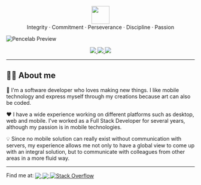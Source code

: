 <p align="center" class="mb-2">
<img class="not-gallery-item" height="48" src="https://user-images.githubusercontent.com/14246746/124100260-8ed18500-da1b-11eb-864f-6191facbd3ee.png">
<br /> Integrity · Commitment · Perseverance · Discipline · Passion <br />
</p>
<p align="center" class="mb-2">

![](https://user-images.githubusercontent.com/14246746/124227636-40c68b00-dac8-11eb-8644-5ebd36cf2a0c.png "Pencelab Preview")

</p>
<p align="center" class="mb-2">
    <a href="https://pencelab.com" target="_blank">
        <img src="https://img.shields.io/badge/https://-pencelab.com-0091FF?style=flat" />
    </a>
    <a href="https://play.google.com/store/apps/dev?id=4932166772676058307" target="_blank">
        <img src="https://img.shields.io/badge/Google_Play-414141?style=flat&logo=google-play&logoColor=white" />
    </a>
    <a href="https://www.linkedin.com/company/pencelab" target="_blank">
        <img src="https://img.shields.io/badge/LinkedIn-0077B5?style=flat&logo=linkedin&logoColor=white" />
    </a>
</p>

---

## 👨‍💻 About me

🎨 I'm a software developer who loves making new things. I like mobile technology and express myself through my creations
because art can also be coded.

❤ I have a wide experience working on different platforms such as desktop, web and mobile. I've worked as a Full Stack
Developer for several years, although my passion is in mobile technologies.

💡 Since no mobile solution can really exist without communication with servers, my experience allows me not only to have a
global view to come up with an integral solution, but to communicate with colleagues from other areas in a more fluid
way.

---

<div>
    Find me at:
    <a href="https://www.linkedin.com/in/glenn-sandoval-vargas/">
        <img src="https://img.shields.io/badge/LinkedIn-0077B5?style=flat&logo=linkedin&logoColor=white" align="center"/>
    </a>
    <a href="https://medium.com/@glenn.sandoval.v">
        <img src="https://img.shields.io/badge/Medium-12100E?style=flat&logo=medium&logoColor=white" align="center"/>
    </a>
    <a href="https://stackoverflow.com/users/9019576/">
        <img alt="Stack Overflow" src="https://img.shields.io/badge/-Stackoverflow-FE7A16?style=flat&logo=stack-overflow&logoColor=white" align="center"/>
    </a>
</div>
